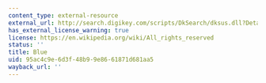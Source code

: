 ```yaml
---
content_type: external-resource
external_url: http://search.digikey.com/scripts/DkSearch/dksus.dll?Detail&name=C566C-BFS-CS0W0451-ND
has_external_license_warning: true
license: https://en.wikipedia.org/wiki/All_rights_reserved
status: ''
title: Blue
uid: 95ac4c9e-6d3f-48b9-9e86-61871d681aa5
wayback_url: ''
---
```


